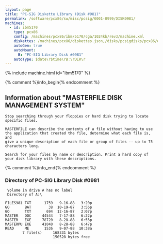 ```yaml
---
layout: page
title: "PC-SIG Diskette Library (Disk #981)"
permalink: /software/pcx86/sw/misc/pcsig/0001-0999/DISK0981/
machines:
  - id: ibm5170
    type: pcx86
    config: /machines/pcx86/ibm/5170/cga/1024kb/rev3/machine.xml
    diskettes: /machines/pcx86/diskettes.json,/disks/pcsigdisks/pcx86/diskettes.json
    autoGen: true
    autoMount:
      B: "PC-SIG Library Disk #0981"
    autoType: $date\r$time\rB:\rDIR\r
---
```


{% include machine.html id="ibm5170" %}

{% comment %}info_begin{% endcomment %}

## Information about "MASTERFILE DISK MANAGEMENT SYSTEM"

    Stop searching through your floppies or hard disk trying to locate
    specific files.
    
    MASTERFILE can describe the contents of a file without having to use
    the application that created the file, determine what each file is, and
    give a unique description of each file or group of files -- up to 75
    characters long.
    
    Search for your files by name or description. Print a hard copy of
    your disk library with these descriptions.
{% comment %}info_end{% endcomment %}


### Directory of PC-SIG Library Disk #0981

     Volume in drive A has no label
     Directory of A:\

    FILES981 TXT      1759   9-16-88   3:20p
    GO       BAT        38  10-19-87   3:56p
    GO       TXT       694  12-16-87   2:07p
    MASTER   DOC     44544   7-17-88   6:22p
    MASTER   EXE     78720   8-28-88   6:53p
    MASTERPU EXE     41040   8-28-88   6:47p
    READ     ME       1536   9-07-88  10:38a
            7 file(s)     168331 bytes
                          150528 bytes free
